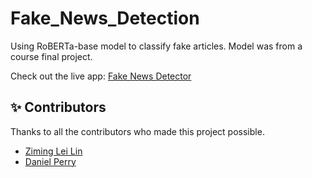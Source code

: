 # Fake_News_Detection
Using RoBERTa-base model to classify fake articles.
Model was from a course final project. 

Check out the live app: [Fake News Detector](https://fake-news-detection-666.streamlit.app/)

## ✨ Contributors
Thanks to all the contributors who made this project possible.  
- [Ziming Lei Lin](https://github.com/Ziming-L)
- [Daniel Perry](https://github.com/Daniel-Perry-J)
